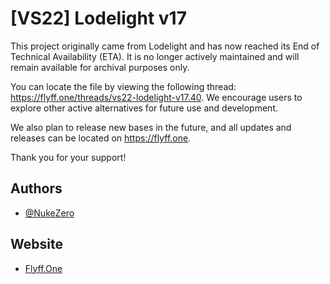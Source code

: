 # [VS22] Lodelight v17

This project originally came from Lodelight and has now reached its End of Technical Availability (ETA). It is no longer actively maintained and will remain available for archival purposes only.

You can locate the file by viewing the following thread: https://flyff.one/threads/vs22-lodelight-v17.40. We encourage users to explore other active alternatives for future use and development.

We also plan to release new bases in the future, and all updates and releases can be located on https://flyff.one.

Thank you for your support!

## Authors
- [@NukeZero](https://www.github.com/nukezero)

## Website
- [Flyff.One](https://flyff.one)
